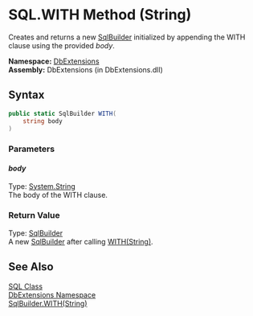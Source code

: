 SQL.WITH Method (String)
========================
Creates and returns a new [SqlBuilder][1] initialized by appending the WITH clause using the provided *body*.

**Namespace:** [DbExtensions][2]  
**Assembly:** DbExtensions (in DbExtensions.dll)

Syntax
------

```csharp
public static SqlBuilder WITH(
	string body
)
```

### Parameters

#### *body*
Type: [System.String][3]  
The body of the WITH clause.

### Return Value
Type: [SqlBuilder][1]  
 A new [SqlBuilder][1] after calling [WITH(String)][4]. 

See Also
--------
[SQL Class][5]  
[DbExtensions Namespace][2]  
[SqlBuilder.WITH(String)][4]  

[1]: ../SqlBuilder/README.md
[2]: ../README.md
[3]: http://msdn.microsoft.com/en-us/library/s1wwdcbf
[4]: ../SqlBuilder/WITH_1.md
[5]: README.md